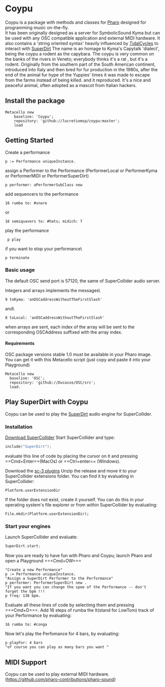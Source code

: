 # Coypu #

Coypu is a package with methods and classes for [Pharo](https://pharo.org) designed for programming music on-the-fly.\
It has been originally designed as a server for SymbolicSound Kyma but can be used with any OSC compatible application and external MIDI hardware. It also contains a 'string oriented syntax' heavily influenced by [TidalCycles](https://tidalcycles.org)
to interact with [SuperDirt](https://github.com/musikinformatik/SuperDirt)
The name is an homage to Kyma's Capytalk 'dialect', being the coypu a rodent as the capybara. The coypu is very common on the banks of the rivers in Veneto; everybody thinks it's a rat , but it's a rodent.  Originally from the southern part of the South American continent, introduced into Italy and then bred for fur production in the 1980s, after the end of the animal fur hype of the Yuppies' times it was made to escape from the farms instead of being killed. and it reproduced. It's a nice and peaceful animal, often adopted as a mascot from Italian hackers.

## Install the package 
```Smalltalk
Metacello new
    baseline: 'Coypu';
    repository: 'github://lucretiomsp/coypu:master';
    load
```

## Getting Started ##
Create a performance
```Smalltalk
p := Performance uniqueInstance.
```
assign a Performer to the Performance (PerformerLocal or PerformerKyma or PerformerMIDI or PerformerSuperDirt)
```Smalltalk
p performer: aPerformerSubClass new
```
add sequencers to the performance
```Smalltalk
16 rumba to: #snare
```
or
```Smalltalk
16 semiquavers to: #hats; midich: 7
```

play the performance
```Smalltalk
 p play
```
if you want to stop your performance\
```Smalltalk
p terminate
```

### Basic usage ###
The default OSC send port is 57120, the same of SuperCollider audio server.

Integers and arrays implements the messages\
```Smalltalk
9 toKyma: 'anOSCaddressWithoutTheFirstSlash'
```
and\
``` Smalltalk
8 toLocal: 'anOSCaddressWithoutTheFirstSlash'
```
when arrays are sent, each index of the array will be sent to the corresponding OSCAddress suffixed with the array index.

#### Requirements ####

OSC package versions stable 1.0 must be available in your Pharo image. 
You can get it with this Metacello script (just copy and paste it into your Playground)

``` Smalltalk
Metacello new
  baseline: 'OSC';
  repository: 'github://Ducasse/OSC/src';
  load.
```


## Play SuperDirt with Coypu ##
Coypu can be used to play the [SuperDirt](https://github.com/musikinformatik/SuperDirt) audio engine for SuperCollider. 
### Installation ###
[Download SuperCollider](https://github.com/supercollider/supercollider)
Start SuperCollider and type:
```c
include("SuperDirt");
```
evaluate this line of code by placing the cursor on it and pressing ==Cmd+Enter==(MacOs) or ==Ctrl+enter== (Windows).

Download the [sc-3 plugins](https://github.com/supercollider/sc3-plugins/releases)
Unzip the release and move it to your SuperCollider extensions folder. You can find it by evaluating in SuperCollider:
```cplusplus
Platform.userExtensionDir
```
If the folder does not exist, create it yourself. You can do this in your operating system's file explorer or from within SuperCollider by evaluating:
```cplusplus
File.mkdir(Platform.userExtensionDir);
```
### Start your engines ###
Launch SuperCollider and evaluate:
```c
SuperDirt.start;
```
Now you are ready to have fun with Pharo and Coypu; launch Pharo and open a Playground ===Cmd+OW===
```Smalltalk
"Create a new Performance"
p := Performance uniqueInstance.
"Assign a SuperDirt Performer to the Performance"
p performer: PerformerSuperDirt new .
"If you want you can change the spee of the Performance -- don't forget the bpm !!!
p freq: 138 bpm.
```
Evaluate all these lines of code by selectimg them and pressing ===Cmd+D===.
Add 16 steps of rumba the lt(stand for LowTom) track of your Performance by evaluating:
```Smalltalk
16 rumba to: #conga
```
Now let's play the Perfomance for 4 bars, by evaluating:
```Smalltalk
p playFor: 4 bars
"of course you can play as many bars you want "
```



## MIDI Support ##
Coypu can be used to play external MIDI hardware. 
(https://github.com/pharo-contributions/pharo-sound)
